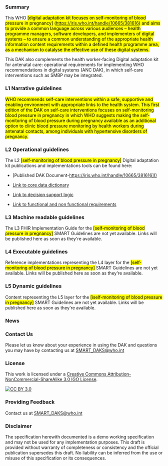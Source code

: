 
### Summary 
This WHO <mark>[<mark>digital adaptation kit focuses on self-monitoring of blood pressure in pregnancy]</mark> (https://iris.who.int/handle/10665/381616) and aims to provide a common language across various audiences – health programme managers, software developers,
and implementers of digital systems – to ensure a common understanding of the appropriate health information content requirements within a defined health
programme area, as a mechanism to catalyse the effective use of these digital systems. 

This DAK also complements the health worker-facing Digital adaptation
kit for antenatal care: operational requirements for implementing WHO recommendations in digital systems (ANC DAK), in which self-care interventions such as
SMBP may be integrated.<mark>

### L1 Narrative guidelines
<mark>WHO recommends self-care interventions within a safe, supportive and enabling environment with appropriate links to the health system. This first
edition of the DAK on self-care interventions focuses on self-monitoring blood pressure in pregnancy in which WHO suggests making the self-monitoring
of blood pressure during pregnancy available as an additional option to clinic blood pressure monitoring by health workers during antenatal
contacts, among individuals with hypertensive disorders of pregnancy.</mark>

### L2 Operational guidelines
The L2 <mark>[self-monitoring of blood pressure in pregnancy]</mark> Digital adaptation kit publications and implementations tools can be found here:

<!-- insert links inside the parentheses below --->
- [Published DAK Document-https://iris.who.int/handle/10665/381616]()

- [Link to core data dictionary]()
 
- [Link to decision support logic]() 


- [Link to functional and non functional requirements]()

### L3 Machine readable guidelines
The L3 FHIR Implementation Guide for the <mark>[self-monitoring of blood pressure in pregnancy]</mark> SMART Guidelines are not yet available. Links will be published here as soon as they're available.

### L4 Executable guidelines
Reference implementations representing the L4 layer for the <mark>[self-monitoring of blood pressure in pregnancy]</mark> SMART Guidelines are not yet available. Links will be published here as soon as they're available.

### L5 Dynamic guidelines
Content representing the L5 layer for the <mark>[iself-monitoring of blood pressure in pregnancy]</mark> SMART Guidelines are not yet available. Links will be published here as soon as they're available.

### News

### Contact Us
<p>Please let us know about your experience in using the DAK and questions you may have by contacting us at <a href= "mailto:SMART_DAKS@who.int?subject = DAK Feedback">SMART_DAKS@who.int</a></p>

### License
This work is licensed under a
[Creative Commons Attribution-NonCommercial-ShareAlike 3.0 IGO License][cc-by].

[![CC BY 3.0][cc-by-image]][cc-by]

[cc-by]: http://creativecommons.org/licenses/by-nc-sa/3.0/igo/
[cc-by-image]: https://i.creativecommons.org/l/by-nc-sa/3.0/igo/88x31.png
[cc-by-shield]: https://img.shields.io/badge/License-CC%20BY%203.0-lightgrey.svg

### Providing Feedback
Contact us at <a href= "mailto:SMART_DAKS@who.int?subject = DAK Feedback">SMART_DAKS@who.int</a></p>

<!-- for main branch of DAK repos only, remove while releases -->
### Disclaimer
The specification herewith documented is a demo working specification and may not be used for any implementation purposes. This draft is provided without warranty of completeness or consistency and the official publication supersedes this draft. No liability can be inferred from the use or misuse of this specification or its consequences.
